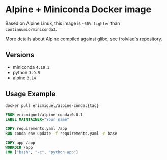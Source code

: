 # Alpine + Miniconda Docker image

Based on Alpine Linux, this image is ```~50% lighter``` than ```continuumio/miniconda3```.

More details about Alpine compiled against glibc, see [frolvlad`s repository](https://github.com/Docker-Hub-frolvlad/docker-alpine-glibc).

## Versions
- miniconda ```4.10.3```
- python ```3.9.5```
- alpine ```3.14```

## Usage Example

```bash
docker pull ericmiguel/alpine-conda:{tag}
```

```Dockerfile
FROM ericmiguel/alpine-conda:0.0.1
LABEL MAINTAINER="Your name"

COPY requirements.yaml /app
RUN conda env update -f requirements.yaml -n base

COPY app /app
WORKDIR /app
CMD ["bash", "-c", "python app"]
```
